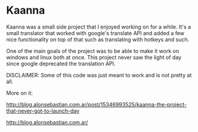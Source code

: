 Kaanna
======

Kaanna was a small side project that I enjoyed working on for a while. It's a small translator that worked with google's translate API and added a few nice functionality on top of that such as translating with hotkeys and such.

One of the main goals of the project was to be able to make it work on windows and linux both at once. This project never saw the light of day since google deprecated the translation API.

DISCLAIMER: Some of this code was just meant to work and is not pretty at all.

More on it:

http://blog.alonsebastian.com.ar/post/15346993525/kaanna-the-project-that-never-got-to-launch-day

http://blog.alonsebastian.com.ar/
